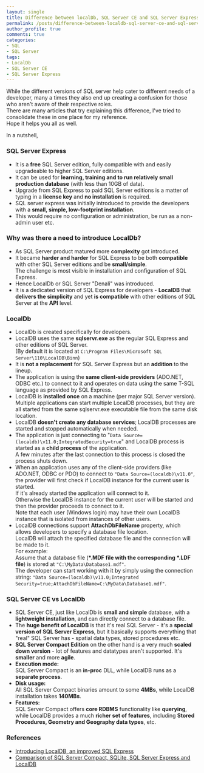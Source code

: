 ```yaml
---
layout: single
title: Difference between localDb, SQL Server CE and SQL Server Express
permalink: /posts/difference-between-localdb-sql-server-ce-and-sql-server-express/
author_profile: true
comments: true
categories: 
- SQL
- SQL Server
tags:
- LocalDb
- SQL Server CE
- SQL Server Express
---
```


While the different versions of SQL server help cater to different needs of a developer, many a times they also end up creating a confusion for those who aren't aware of their respective roles.  
There are many articles that try explaining this difference, I've tried to consolidate these in one place for my reference.  
Hope it helps you all as well.

In a nutshell,

### **SQL Server Express**  
* It is a **free** SQL Server edition, fully compatible with and easily upgradeable to higher SQL Server editions.
* It can be used for **learning, training and to run relatively small production database** (with less than 10GB of data).
* Upgrade from SQL Express to paid SQL Server editions is a matter of typing in a **license key** and **no installation** is required.
* SQL server express was initially introduced to provide the developers with a **small, simple, low-footprint installation**.
* This would require no configuration or administration, be run as a non-admin user etc.
  
### **Why was there a need to introduce LocalDb?**  
- As SQL Server product matured more **complexity** got introduced. 
- It became **harder and harder** for SQL Express to be both **compatible** with other SQL Server editions and be **small/simple**.     
  The challenge is most visible in installation and configuration of SQL Express. 
- Hence LocalDb or SQL Server "Denali" was introduced. 
- It is a dedicated version of SQL Express for developers - **LocalDB** that **delivers the simplicity** and yet **is compatible** with other editions of SQL Server at the **API** level.

### **LocalDb**  
- LocalDb is created specifically for developers.
- LocalDB uses the same **sqlservr.exe** as the regular SQL Express and other editions of SQL Server.  
  (By default it is located at `C:\Program Files\Microsoft SQL Server\110\LocalDB\Binn`) 
- It is **not a replacement** for SQL Server Express but an **addition** to the lineup.
- The application is using the **same client-side providers** (ADO.NET, ODBC etc.) to connect to it and operates on data using the same T-SQL language as provided by SQL Express.
- LocalDB is **installed once** on a machine (per major SQL Server version).    
  Multiple applications can start multiple LocalDB processes, but they are all started from the same sqlservr.exe executable file from the same disk location.
- LocalDB **doesn't create any database services**; LocalDB processes are started and stopped automatically when needed. 
- The application is just connecting to "`Data Source=(localdb)\v11.0;IntegratedSecurity=true`" and LocalDB process is started as a **child process** of the application.     
  A few minutes after the last connection to this process is closed the process shuts down.
- When an application uses any of the client-side providers (like ADO.NET, ODBC or PDO) to connect to `"Data Source=(localdb)\v11.0"`, the provider will first check if LocalDB instance for the current user is started.    
  If it's already started the application will connect to it.     
  Otherwise the LocalDB instance for the current user will be started and then the provider proceeds to connect to it.    
  Note that each user (Windows login) may have their own LocalDB instance that is isolated from instances of other users.
- LocalDB connections support **AttachDbFileName** property, which allows developers to specify a database file location.     
  LocalDB will attach the specified database file and the connection will be made to it.    
  For example:  
  Assume that a database file (**\*.MDF file with the corresponding \*.LDF file**) is stored at `"C:\MyData\Database1.mdf"`.    
  The developer can start working with it by simply using the connection string: `"Data Source=(localdb)\v11.0;Integrated Security=true;AttachDbFileName=C:\MyData\Database1.mdf"`.
  
### **SQL Server CE vs LocalDb**  
- SQL Server CE, just like LocalDb is **small and simple** database, with a **lightweight installation**, and can directly connect to a database file.
- The **huge benefit of LocalDB** is that it's real SQL Server - it's a **special version of SQL Server Express**, but it basically supports everything that "real" SQL Server has - spatial data types, stored procedures etc.
- **SQL Server Compact Edition** on the other hand is a very much **scaled down version** - lot of features and datatypes aren't supported. It's **smaller** and more **agile**.
- **Execution mode:**  
  SQL Server Compact is an **in-proc** DLL, while LocalDB runs as a **separate process**.
- **Disk usage:**  
  All SQL Server Compact binaries amount to some **4MBs**, while LocalDB installation takes **140MBs**.
- **Features:**  
  SQL Server Compact offers **core RDBMS** functionality like **querying**, while LocalDB provides a much **richer set of features**, including **Stored Procedures, Geometry and Geography data types**, etc.
  
### **References**  
- [Introducing LocalDB, an improved SQL Express](http://blogs.msdn.com/b/sqlexpress/archive/2011/07/12/introducing-localdb-a-better-sql-express.aspx)
- [Comparison of SQL Server Compact, SQLite, SQL Server Express and LocalDB](http://erikej.blogspot.in/2011/01/comparison-of-sql-server-compact-4-and.html)
  
  